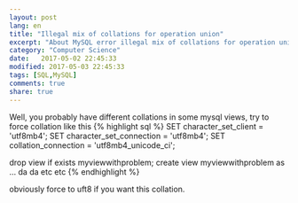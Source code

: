 ```yaml
--- 
layout: post
lang: en
title: "Illegal mix of collations for operation union"
excerpt: "About MySQL error illegal mix of collations for operation union"
category: "Computer Science"
date:   2017-05-02 22:45:33
modified: 2017-05-03 22:45:33
tags: [SQL,MySQL]
comments: true
share: true
---
```

Well, you probably have different collations in some mysql views, try to force collation like this 
{% highlight sql %} 
SET character_set_client = 'utf8mb4';
SET character_set_connection = 'utf8mb4';
SET collation_connection = 'utf8mb4_unicode_ci'; 

drop view if exists myviewwithproblem;
create view myviewwithproblem as … da da etc etc
{% endhighlight %}

obviously force to uft8 if you want this collation.